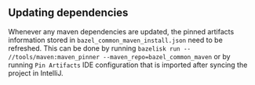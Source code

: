 ## Updating dependencies

Whenever any maven dependencies are updated, the pinned artifacts information stored in
`bazel_common_maven_install.json` need to be refreshed. This can be done by running
`bazelisk run -- //tools/maven:maven_pinner --maven_repo=bazel_common_maven` or by running
`Pin Artifacts` IDE configuration that is imported after syncing the project in IntelliJ.